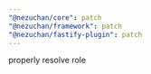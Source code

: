 ```yaml
---
"@nezuchan/core": patch
"@nezuchan/framework": patch
"@nezuchan/fastify-plugin": patch
---
```


properly resolve role
